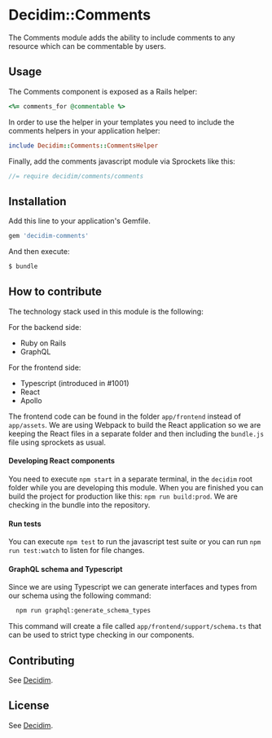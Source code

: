 # Decidim::Comments

The Comments module adds the ability to include comments to any resource which can be commentable by users.

## Usage

The Comments component is exposed as a Rails helper:

```ruby
<%= comments_for @commentable %>
```

In order to use the helper in your templates you need to include the comments helpers in your application helper:

```ruby
include Decidim::Comments::CommentsHelper
```

Finally, add the comments javascript module via Sprockets like this:

```javascript
//= require decidim/comments/comments
```

## Installation

Add this line to your application's Gemfile.

```ruby
gem 'decidim-comments'
```

And then execute:
```bash
$ bundle
```

## How to contribute

The technology stack used in this module is the following:

For the backend side:
  - Ruby on Rails
  - GraphQL

For the frontend side:
  - Typescript (introduced in #1001)
  - React
  - Apollo

The frontend code can be found in the folder `app/frontend` instead of `app/assets`. We are using Webpack to build the React application so we are keeping the React files in a separate folder and then including the `bundle.js` file using sprockets as usual.

#### Developing React components

You need to execute `npm start` in a separate terminal, in the `decidim` root folder while you are developing this module. When you are finished you can build the project for production like this: `npm run build:prod`. We are checking in the bundle into the repository.

#### Run tests

You can execute `npm test` to run the javascript test suite or you can run `npm run test:watch` to listen for file changes.

#### GraphQL schema and Typescript

Since we are using Typescript we can generate interfaces and types from our schema using the following command:

```bash
  npm run graphql:generate_schema_types
```

This command will create a file called `app/frontend/support/schema.ts` that can be used to strict type checking in our components.

## Contributing
See [Decidim](https://github.com/decidim/decidim).

## License
See [Decidim](https://github.com/decidim/decidim).
